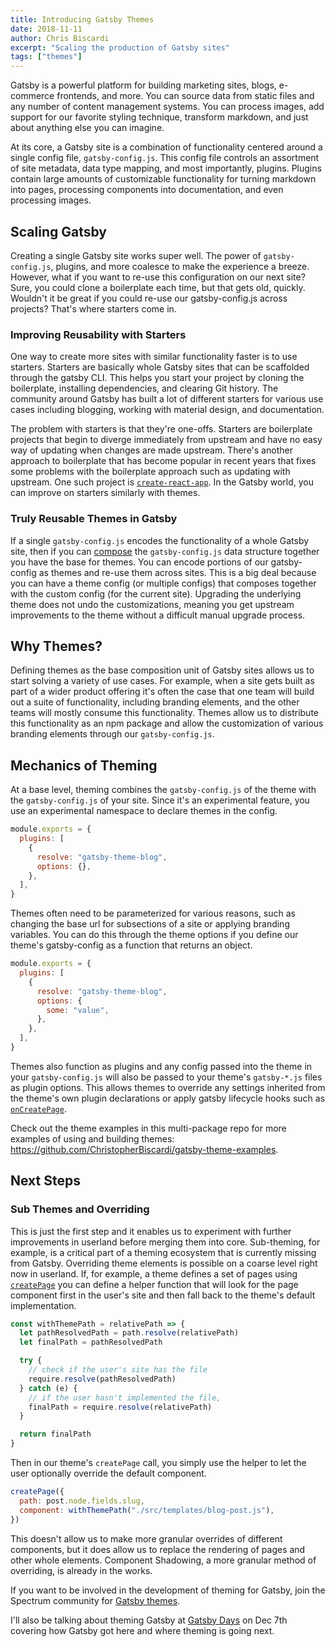 ```yaml
---
title: Introducing Gatsby Themes
date: 2018-11-11
author: Chris Biscardi
excerpt: "Scaling the production of Gatsby sites"
tags: ["themes"]
---
```


Gatsby is a powerful platform for building marketing sites, blogs,
e-commerce frontends, and more. You can source data from static files
and any number of content management systems. You can process images,
add support for our favorite styling technique, transform markdown,
and just about anything else you can imagine.

At its core, a Gatsby site is a combination of functionality centered
around a single config file, `gatsby-config.js`. This config file
controls an assortment of site metadata, data type mapping, and most
importantly, plugins. Plugins contain large amounts of customizable
functionality for turning markdown into pages, processing components
into documentation, and even processing images.

## Scaling Gatsby

Creating a single Gatsby site works super well. The power of
`gatsby-config.js`, plugins, and more coalesce to make the experience a
breeze. However, what if you want to re-use this configuration on our
next site? Sure, you could clone a boilerplate each time, but that gets
old, quickly. Wouldn't it be great if you could re-use our
gatsby-config.js across projects? That's where starters come in.

### Improving Reusability with Starters

One way to create more sites with similar functionality faster is to
use starters. Starters are basically whole Gatsby sites that can be
scaffolded through the gatsby CLI. This helps you start your project
by cloning the boilerplate, installing dependencies, and clearing Git
history. The community around Gatsby has built a lot of different
starters for various use cases including blogging, working with
material design, and documentation.

The problem with starters is that they're one-offs. Starters are
boilerplate projects that begin to diverge immediately from upstream
and have no easy way of updating when changes are made
upstream. There's another approach to boilerplate that has become
popular in recent years that fixes some problems with the boilerplate
approach such as updating with upstream. One such project is
[`create-react-app`](https://facebook.github.io/create-react-app/). In
the Gatsby world, you can improve on starters similarly with themes.

### Truly Reusable Themes in Gatsby

If a single `gatsby-config.js` encodes the functionality of a whole Gatsby
site, then if you can
[compose](https://medium.com/javascript-scene/master-the-javascript-interview-what-is-function-composition-20dfb109a1a0)
the `gatsby-config.js` data structure together you have the base for
themes. You can encode portions of our gatsby-config as themes and
re-use them across sites. This is a big deal because you can have a
theme config (or multiple configs) that composes together with the
custom config (for the current site). Upgrading the underlying theme
does not undo the customizations, meaning you get upstream
improvements to the theme without a difficult manual upgrade process.

## Why Themes?

Defining themes as the base composition unit of Gatsby sites allows us to start
solving a variety of use cases. For example, when a site gets built as
part of a wider product offering it's often the case that one team
will build out a suite of functionality, including branding elements,
and the other teams will mostly consume this functionality. Themes
allow us to distribute this functionality as an npm package and allow
the customization of various branding elements through our
`gatsby-config.js`.

## Mechanics of Theming

At a base level, theming combines the `gatsby-config.js` of the
theme with the `gatsby-config.js` of your site. Since it's an experimental
feature, you use an experimental namespace to declare themes in
the config.

```js
module.exports = {
  plugins: [
    {
      resolve: "gatsby-theme-blog",
      options: {},
    },
  ],
}
```

Themes often need to be parameterized for various reasons, such as
changing the base url for subsections of a site or applying branding
variables. You can do this through the theme options if you define our
theme's gatsby-config as a function that returns an object.

```js
module.exports = {
  plugins: [
    {
      resolve: "gatsby-theme-blog",
      options: {
        some: "value",
      },
    },
  ],
}
```

Themes also function as plugins and any config passed into the theme
in your `gatsby-config.js` will also be passed to your theme's `gatsby-*.js`
files as plugin options. This allows themes to override any settings
inherited from the theme's own plugin declarations or apply gatsby
lifecycle hooks such as [`onCreatePage`](/docs/node-apis/#onCreatePage).

Check out the theme examples in this multi-package repo for more
examples of using and building themes: <https://github.com/ChristopherBiscardi/gatsby-theme-examples>.

## Next Steps

### Sub Themes and Overriding

This is just the first step and it enables us to experiment with
further improvements in userland before merging them into
core. Sub-theming, for example, is a critical part of a theming
ecosystem that is currently missing from Gatsby. Overriding theme
elements is possible on a coarse level right now in userland. If, for
example, a theme defines a set of pages using
[`createPage`](/docs/actions/#createPage) you can define a helper
function that will look for the page component first in the user's
site and then fall back to the theme's default implementation.

```js
const withThemePath = relativePath => {
  let pathResolvedPath = path.resolve(relativePath)
  let finalPath = pathResolvedPath

  try {
    // check if the user's site has the file
    require.resolve(pathResolvedPath)
  } catch (e) {
    // if the user hasn't implemented the file,
    finalPath = require.resolve(relativePath)
  }

  return finalPath
}
```

Then in our theme's `createPage` call, you simply use the helper to let
the user optionally override the default component.

```js:title=gatsby-node.js
createPage({
  path: post.node.fields.slug,
  component: withThemePath("./src/templates/blog-post.js"),
})
```

This doesn't allow us to make more granular overrides of different
components, but it does allow us to replace the rendering of pages and
other whole elements. Component Shadowing, a more granular method of
overriding, is already in the works.

If you want to be involved in the development of theming for Gatsby,
join the Spectrum community for [Gatsby
themes](https://spectrum.chat/gatsby-themes/general?thread=1e02db45-9f2e-4c0a-b42e-a4d4e4d519a8).

I'll also be talking about theming Gatsby at [Gatsby
Days](https://www.eventbrite.com/e/gatsby-days-tickets-51837151315) on
Dec 7th covering how Gatsby got here and where theming is going next.
